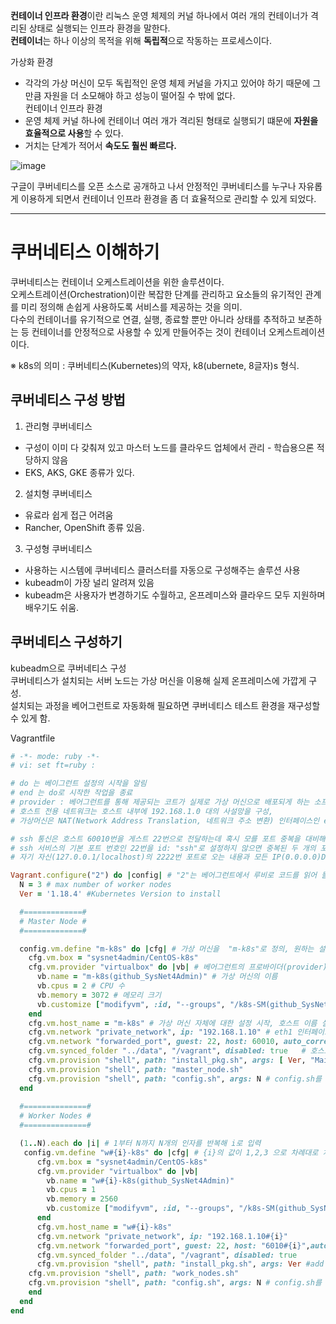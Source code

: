 <b>컨테이너 인프라 환경</b>이란 리눅스 운영 체제의 커널 하나에서 여러 개의 컨테이너가 격리된 상태로 실행되는 인프라 환경을 말한다.  
<b>컨테이너</b>는 하나 이상의 목적을 위해 <b>독립적</b>으로 작동하는 프로세스이다.  

가상화 환경  
* 각각의 가상 머신이 모두 독립적인 운영 체제 커널을 가지고 있어야 하기 때문에 그만큼 자원을 더 소모해야 하고 성능이 떨어질 수 밖에 없다.  
컨테이너 인프라 환경  
* 운영 체제 커널 하나에 컨테이너 여러 개가 격리된 형태로 실행되기 떄문에 <b>자원을 효율적으로 사용</b>할 수 있다.  
* 거치는 단계가 적어서 <b>속도도 훨씬 빠르다.</b>

![image](https://user-images.githubusercontent.com/67637716/154507292-52e1cf6d-2cde-4ed3-a3eb-0787249ac423.png)

구글이 쿠버네티스를 오픈 소스로 공개하고 나서 안정적인 쿠버네티스를 누구나 자유롭게 이용하게 되면서 컨테이너 인프라 환경을 좀 더 효율적으로 관리할 수 있게 되었다.  
<hr>

# 쿠버네티스 이해하기
쿠버네티스는 컨테이너 오케스트레이션을 위한 솔루션이다.  
오케스트레이션(Orchestration)이란 복잡한 단계를 관리하고 요소들의 유기적인 관계를 미리 정의해 손쉽게 사용하도록 서비스를 제공하는 것을 의미.  
다수의 컨테이너를 유기적으로 연결, 실행, 종료할 뿐만 아니라 상태를 추적하고 보존하는 등 컨테이너를 안정적으로 사용할 수 있게 만들어주는 것이 컨테이너 오케스트레이션이다.  

※ k8s의 의미 : 쿠버네티스(Kubernetes)의 약자, k8(ubernete, 8글자)s 형식.

## 쿠버네티스 구성 방법
1. 관리형 쿠버네티스
* 구성이 이미 다 갖춰져 있고 마스터 노드를 클라우드 업체에서 관리 - 학습용으론 적당하지 않음
* EKS, AKS, GKE 종류가 있다.

2. 설치형 쿠버네티스
* 유료라 쉽게 접근 어려움
* Rancher, OpenShift 종류 있음.

3. 구성형 쿠버네티스
* 사용하는 시스템에 쿠버네티스 클러스터를 자동으로 구성해주는 솔루션 사용
* kubeadm이 가장 널리 알려져 있음
* kubeadm은 사용자가 변경하기도 수월하고, 온프레미스와 클라우드 모두 지원하며 배우기도 쉬움.

## 쿠버네티스 구성하기
kubeadm으로 쿠버네티스 구성  
쿠버네티스가 설치되는 서버 노드는 가상 머신을 이용해 실제 온프레미스에 가깝게 구성.  
설치되는 과정을 베어그런트로 자동화해 필요하면 쿠버네티스 테스트 환경을 재구성할 수 있게 함.  

Vagrantfile  
``` ruby
# -*- mode: ruby -*-
# vi: set ft=ruby :

# do 는 베이그런트 설정의 시작을 알림
# end 는 do로 시작한 작업을 종료
# provider : 베어그런트를 통해 제공되는 코트가 실제로 가상 머신으로 배포되게 하는 소프트웨어 - VirtualBox가 provider에 해당됨
# 호스트 전용 네트워크는 호스트 내부에 192.168.1.0 대의 사설망을 구성,
# 가상머신은 NAT(Network Address Translation, 네트워크 주소 변환) 인터페이스인 eth0을 통해 인터넷에 접속

# ssh 통신은 호스트 60010번을 게스트 22번으로 전달하는데 혹시 모를 포트 중복을 대비해 auto_correct: true로 설정해서 포트가 중복되면 자동으로 변경되도록 함
# ssh 서비스의 기본 포트 번호인 22번을 id: "ssh"로 설정하지 않으면 중복된 두 개의 포트로 설정. 
# 자기 자신(127.0.0.1/localhost)의 2222번 포트로 오는 내용과 모든 IP(0.0.0.0)DML 60010포트에 오는 내용을 게스트의 22번으로 포워딩함.

Vagrant.configure("2") do |config| # "2"는 베어그런트에서 루비로 코드를 읽어 들여 실행할 때 작동하는API버전
  N = 3 # max number of worker nodes
  Ver = '1.18.4' #Kubernetes Version to install

  #=============#
  # Master Node #
  #=============#

  config.vm.define "m-k8s" do |cfg| # 가상 머신을  "m-k8s"로 정의, 원하는 설정으로 변경
    cfg.vm.box = "sysnet4admin/CentOS-k8s"
    cfg.vm.provider "virtualbox" do |vb| # 베어그런트의 프로바이더(provider)가 VirtualBox정의
      vb.name = "m-k8s(github_SysNet4Admin)" # 가상 머신의 이름
      vb.cpus = 2 # CPU 수
      vb.memory = 3072 # 메모리 크기
      vb.customize ["modifyvm", :id, "--groups", "/k8s-SM(github_SysNet4Admin)"] # 소속된 그룹 명시
    end
    cfg.vm.host_name = "m-k8s" # 가상 머신 자체에 대한 설정 시작, 호스트 이름 설정
    cfg.vm.network "private_network", ip: "192.168.1.10" # eth1 인터페이스를 호스트 전용으로 구성
    cfg.vm.network "forwarded_port", guest: 22, host: 60010, auto_correct: true, id: "ssh"
    cfg.vm.synced_folder "../data", "/vagrant", disabled: true   # 호스트(PC)와 게스트(가상 머신)사이에 디렉터리 동기화가 이뤄지지 않게 설정.
    cfg.vm.provision "shell", path: "install_pkg.sh", args: [ Ver, "Main" ] # 쿠버네티스 버전 정보와 Main이라는 문자를 install_pkg.sh로 넘김. 
    cfg.vm.provision "shell", path: "master_node.sh"
    cfg.vm.provision "shell", path: "config.sh", args: N # config.sh를 게스트에서 실행
  end
  
  #==============#
  # Worker Nodes #
  #==============#

  (1..N).each do |i| # 1부터 N까지 N개의 인자를 반복해 i로 입력
   config.vm.define "w#{i}-k8s" do |cfg| # {i}의 값이 1,2,3 으로 차례대로 치환됨
      cfg.vm.box = "sysnet4admin/CentOS-k8s"
      cfg.vm.provider "virtualbox" do |vb|
        vb.name = "w#{i}-k8s(github_SysNet4Admin)"
        vb.cpus = 1
        vb.memory = 2560
        vb.customize ["modifyvm", :id, "--groups", "/k8s-SM(github_SysNet4Admin)"]
      end
      cfg.vm.host_name = "w#{i}-k8s"
      cfg.vm.network "private_network", ip: "192.168.1.10#{i}"
      cfg.vm.network "forwarded_port", guest: 22, host: "6010#{i}",auto_correct: true, id: "ssh"
      cfg.vm.synced_folder "../data", "/vagrant", disabled: true
      cfg.vm.provision "shell", path: "install_pkg.sh", args: Ver #add provisioning script
    cfg.vm.provision "shell", path: "work_nodes.sh"
    cfg.vm.provision "shell", path: "config.sh", args: N # config.sh를 게스트에서 실행
    end
  end
end
```
